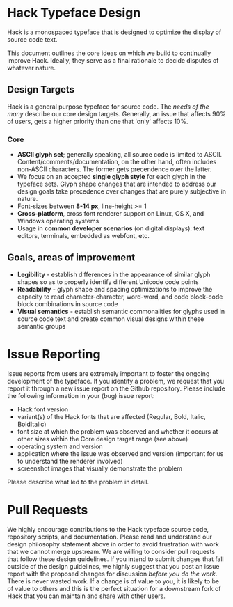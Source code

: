 # Hack Typeface Design

Hack is a monospaced typeface that is designed to optimize the display of source code text.

This document outlines the core ideas on which we build to continually improve Hack. Ideally, they serve as a final rationale to decide disputes of whatever nature.

## Design Targets

Hack is a general purpose typeface for source code. The _needs of the many_ describe our core design targets. Generally, an issue that affects 90% of users, gets a higher priority than one that 'only' affects 10%.

### Core

- **ASCII glyph set**; generally speaking, all source code is limited to ASCII. Content/comments/documentation, on the other hand, often includes non-ASCII characters. The former gets precendence over the latter.
- We focus on an accepted **single glyph style** for each glyph in the typeface sets.  Glyph shape changes that are intended to address our design goals take precedence over changes that are purely subjective in nature.
- Font-sizes between **8-14 px**, line-height >= 1
- **Cross-platform**, cross font renderer support on Linux, OS X, and Windows operating systems
- Usage in **common developer scenarios** (on digital displays): text editors, terminals, embedded as webfont, etc.

## Goals, areas of improvement

- **Legibility** - establish differences in the appearance of similar glyph shapes so as to properly identify different Unicode code points
- **Readability** - glyph shape and spacing optimizations to improve the capacity to read character-character, word-word, and code block-code block combinations in source code
- **Visual semantics** - establish semantic commonalities for glyphs used in source code text and create common visual designs within these semantic groups


# Issue Reporting

Issue reports from users are extremely important to foster the ongoing development of the typeface.  If you identify a problem, we request that you report it through a new issue report on the Github repository.  Please include the following information in your (bug) issue report:

- Hack font version
- variant(s) of the Hack fonts that are affected (Regular, Bold, Italic, BoldItalic)
- font size at which the problem was observed and whether it occurs at other sizes within the Core design target range (see above)
- operating system and version
- application where the issue was observed and version (important for us to understand the renderer involved)
- screenshot images that visually demonstrate the problem

Please describe what led to the problem in detail.


# Pull Requests

We highly encourage contributions to the Hack typeface source code, repository scripts, and documentation.  Please read and understand our design philosophy statement above in order to avoid frustration with work that we cannot merge upstream.  We are willing to consider pull requests that follow these design guidelines.  If you intend to submit changes that fall outside of the design guidelines, we highly suggest that you post an issue report with the proposed changes for discussion *before you do the work*.  There is never wasted work.  If a change is of value to you, it is likely to be of value to others and this is the perfect situation for a downstream fork of Hack that you can maintain and share with other users.

